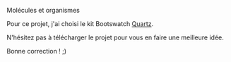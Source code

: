 Molécules et organismes

Pour ce projet, j'ai choisi le kit Bootswatch [Quartz](https://bootswatch.com/quartz/).

N'hésitez pas à télécharger le projet pour vous en faire une meilleure idée.

Bonne correction ! ;)
